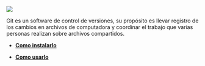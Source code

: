 ![](https://snipcart.com/media/10182/git-based-content-workflow-github.jpg)

Git es un software de control de versiones, su propósito es llevar registro de los cambios en archivos de computadora y coordinar el trabajo que varias personas realizan sobre archivos compartidos.

* **[Como instalarlo](https://github.com/el3ctron/canal_seguro/blob/master/instalacion_git.md)**

* **[Como usarlo](https://github.com/el3ctron/canal_seguro/blob/master/uso_git.md)**
